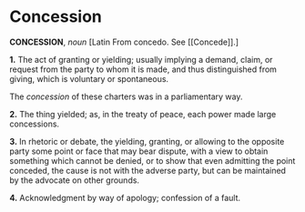# Concession

**CONCESSION**, _noun_ \[Latin From concedo. See [[Concede]].\]

**1.** The act of granting or yielding; usually implying a demand, claim, or request from the party to whom it is made, and thus distinguished from giving, which is voluntary or spontaneous.

The _concession_ of these charters was in a parliamentary way.

**2.** The thing yielded; as, in the treaty of peace, each power made large concessions.

**3.** In rhetoric or debate, the yielding, granting, or allowing to the opposite party some point or face that may bear dispute, with a view to obtain something which cannot be denied, or to show that even admitting the point conceded, the cause is not with the adverse party, but can be maintained by the advocate on other grounds.

**4.** Acknowledgment by way of apology; confession of a fault.